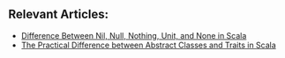 ## Relevant Articles:

- [Difference Between Nil, Null, Nothing, Unit, and None in Scala](https://www.baeldung.com/scala/nil-null-nothing-unit-none)
- [The Practical Difference between Abstract Classes and Traits in Scala](https://drafts.baeldung.com/scala/abstract-classes-traits)